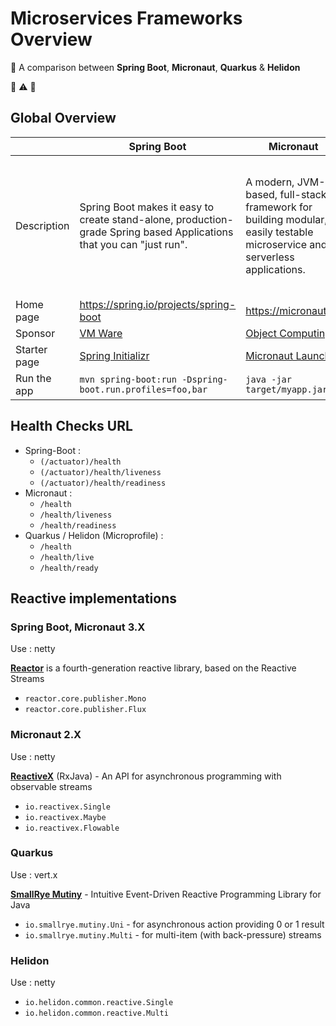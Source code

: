 # Microservices Frameworks Overview

:pushpin: A comparison between **Spring Boot**, **Micronaut**, **Quarkus** & **Helidon**

:construction: :warning: :construction_worker:

## Global Overview

|  | Spring Boot | Micronaut | Quarkus | Helidon |
|--|-------------|-----------|---------|---------|
| Description | Spring Boot makes it easy to create stand-alone, production-grade Spring based Applications that you can "just run". | A modern, JVM-based, full-stack framework for building modular, easily testable microservice and serverless applications. | Supersonic Subatomic Java. A Kubernetes Native Java stack tailored for OpenJDK HotSpot and GraalVM, crafted from the best of breed Java libraries and standards. | Helidon is a collection of Java libraries for writing microservices that run on a fast web core powered by Netty. |
| Home page | <https://spring.io/projects/spring-boot> | <https://micronaut.io/> | <https://quarkus.io/> | <https://helidon.io/> |
| Sponsor | [VM Ware](https://www.vmware.com/) | [Object Computing](https://objectcomputing.com/) | [Red Hat](https://www.redhat.com/) | [Oracle](https://www.oracle.com/) |
| Starter page | [Spring Initializr](https://start.spring.io/) | [Micronaut Launch](https://micronaut.io/launch/) | [Quarkus Start Coding](https://code.quarkus.io/) | none : archetype:generate |
| Run the app | `mvn spring-boot:run -Dspring-boot.run.profiles=foo,bar` | `java -jar target/myapp.jar` | `mvn compile quarkus:dev` | `java -jar target/myapp.jar` |

## Health Checks URL

* Spring-Boot :
  * `(/actuator)/health`
  * `(/actuator)/health/liveness`
  * `(/actuator)/health/readiness`
* Micronaut :
  * `/health`
  * `/health/liveness`
  * `/health/readiness`
* Quarkus /  Helidon (Microprofile) :
  * `/health`
  * `/health/live`
  * `/health/ready`

## Reactive implementations

### Spring Boot, Micronaut 3.X

Use : netty

[**Reactor**](https://projectreactor.io/) is a fourth-generation reactive library, based on the Reactive Streams

* `reactor.core.publisher.Mono`
* `reactor.core.publisher.Flux`

### Micronaut 2.X

Use : netty

[**ReactiveX**](http://reactivex.io/) (RxJava) - An API for asynchronous programming with observable streams

* `io.reactivex.Single`
* `io.reactivex.Maybe`
* `io.reactivex.Flowable`

### Quarkus

Use : vert.x

[**SmallRye Mutiny**](https://smallrye.io/smallrye-mutiny/) - Intuitive Event-Driven Reactive Programming Library for Java

* `io.smallrye.mutiny.Uni` - for asynchronous action providing 0 or 1 result
* `io.smallrye.mutiny.Multi` - for multi-item (with back-pressure) streams

### Helidon

Use : netty

* `io.helidon.common.reactive.Single`
* `io.helidon.common.reactive.Multi`

